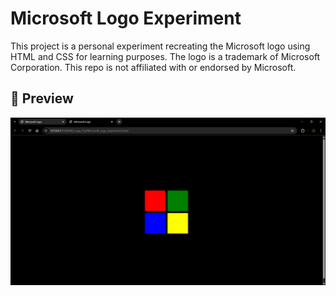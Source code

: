 
# Microsoft Logo Experiment

This project is a personal experiment recreating the Microsoft logo using HTML and CSS for learning purposes. The logo is a trademark of Microsoft Corporation. This repo is not affiliated with or endorsed by Microsoft.

## 📸 Preview
![Microsoft Logo UI Preview](image-1.png)
